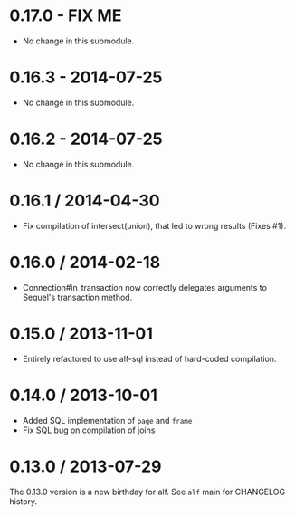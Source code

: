 # 0.17.0 - FIX ME

* No change in this submodule.

# 0.16.3 - 2014-07-25

* No change in this submodule.

# 0.16.2 - 2014-07-25

* No change in this submodule.

# 0.16.1 / 2014-04-30

* Fix compilation of intersect(union), that led to wrong results (Fixes #1).

# 0.16.0 / 2014-02-18

* Connection#in_transaction now correctly delegates arguments to Sequel's
  transaction method.

# 0.15.0 / 2013-11-01

* Entirely refactored to use alf-sql instead of hard-coded compilation.

# 0.14.0 / 2013-10-01

* Added SQL implementation of `page` and `frame`
* Fix SQL bug on compilation of joins

# 0.13.0 / 2013-07-29

The 0.13.0 version is a new birthday for alf. See `alf` main for CHANGELOG
history.
